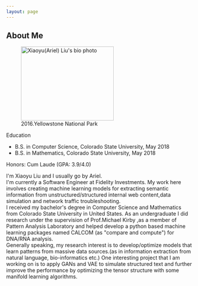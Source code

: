 ```yaml
---
layout: page
---
```


<h2> About Me </h2>
<figure id = "about_photo" >

<img src="{{ site.url }}/images/Ariel_photo01.jpg" alt="Xiaoyu(Ariel) Liu's bio photo" width="250" height="200">
<figcaption> 2016.Yellowstone National Park</figcaption>
</figure>

<Span class = "sub_title"> Education </Span><br>
- B.S. in Computer Science, Colorado State University, May 2018
- B.S. in Mathematics, Colorado State University, May 2018

Honors: Cum Laude (GPA: 3.9/4.0)

<p class = "about_me_content">
I'm Xiaoyu Liu and I usually go by Ariel.<br>
I'm currently a Software Engineer at Fidelity Investments. My work here involves creating machine learning models for extracting semantic information from unstructured/structured internal web content,data simulation and network traffic troubleshooting.<br>
I received my bachelor's degree in Computer Science and Mathematics from Colorado State University in United States.
As an undergraduate I did research under the supervision of Prof.Michael Kirby ,as a member of Pattern Analysis Laboratory and helped develop a python based machine learning packages named CALCOM (as "compare and compute") for DNA/RNA analysis.<br>
Generally speaking, my research interest is to develop/optimize models that learn patterns from massive data sources.(as in information extraction from natural language, bio-informatics etc.) One interesting project that I am working on is to apply GANs and VAE to simulate structured text and further improve the performance by optimizing the tensor structure with some manifold learning algorithms.
</p>
